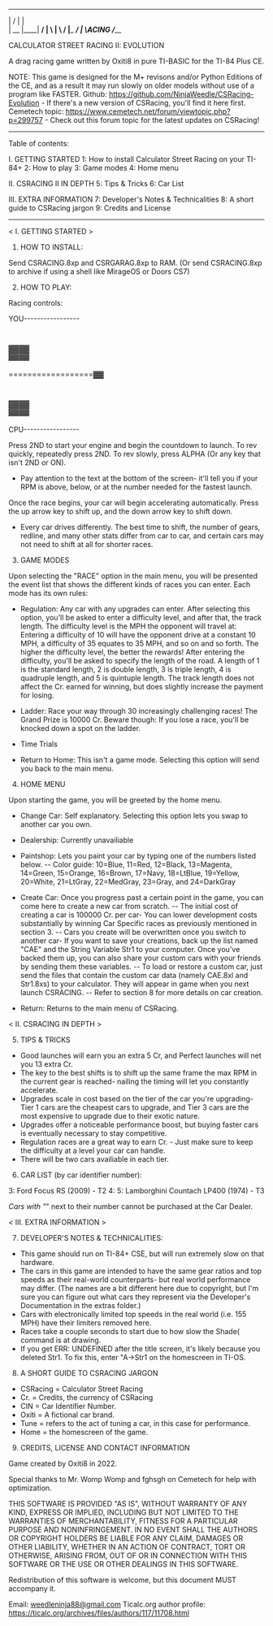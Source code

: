  _____   ___   ____         _____
|       /     |    |             \
|       \__   |____|         ____/
|          \  |    \        /
|_____  ___/  |     \ACING /_____  

CALCULATOR STREET RACING II: EVOLUTION

A drag racing game written by Oxiti8 in pure TI-BASIC for the TI-84 Plus CE.

NOTE: This game is designed for the M+ revisons and/or Python Editions of the CE, and as a result it may run slowly on older models without use of a program like FASTER.
Github: https://github.com/NinjaWeedle/CSRacing-Evolution - If there's a new version of CSRacing, you'll find it here first.
Cemetech topic: https://www.cemetech.net/forum/viewtopic.php?p=299757 - Check out this forum topic for the latest updates on CSRacing!
_________________________________________________________
Table of contents:

I. GETTING STARTED
 1: How to install Calculator Street Racing on your TI-84+
 2: How to play
 3: Game modes
 4: Home menu

II. CSRACING II IN DEPTH
 5: Tips & Tricks 
 6: Car List

III. EXTRA INFORMATION
 7: Developer's Notes & Technicalities
 8: A short guide to CSRacing jargon
 9: Credits and License
_________________________________________________________

< I. GETTING STARTED >


1. HOW TO INSTALL:

Send CSRACING.8xp and CSRGARAG.8xp to RAM. (Or send CSRACING.8xp to archive if using a shell like MirageOS or Doors CS7)


2. HOW TO PLAY:



Racing controls: 

YOU-----------------
#                 ▓▓
==================▓▓
#                 ▓▓
CPU-----------------

Press 2ND to start your engine and begin the countdown to launch. To rev quickly, repeatedly press 2ND. To rev slowly, press ALPHA (Or any key that isn't 2ND or ON). 
 - Pay attention to the text at the bottom of the screen- it'll tell you if your RPM is above, below, or at the number needed for the fastest launch.

Once the race begins, your car will begin accelerating automatically. Press the up arrow key to shift up, and the down arrow key to shift down.
 - Every car drives differently. The best time to shift, the number of gears, redline, and many other stats differ from car to car, and certain cars may not need to shift at all for shorter races.


3. GAME MODES

Upon selecting the "RACE" option in the main menu, you will be presented the event list that shows the different kinds of races you can enter.
Each mode has its own rules:
 
- Regulation: Any car with any upgrades can enter. After selecting this option, you'll be asked to enter a difficulty level, and after that, the track length.
The difficulty level is the MPH the opponent will travel at: Entering a difficulty of 10 will have the opponent drive at a constant 10 MPH, a difficulty of 35 equates to 35 MPH, and so on and so forth.
The higher the difficulty level, the better the rewards!
After entering the difficulty, you'll be asked to specify the length of the road. A length of 1 is the standard length, 2 is double length, 3 is triple length, 4 is quadruple length, and 5 is quintuple length. The track length does not affect the Cr. earned for winning, but does slightly increase the payment for losing.

- Ladder: Race your way through 30 increasingly challenging races! The Grand Prize is 10000 Cr. Beware though: If you lose a race, you'll be knocked down a spot on the ladder.

- Time Trials
   
- Return to Home: This isn't a game mode. Selecting this option will send you back to the main menu.

4. HOME MENU

Upon starting the game, you will be greeted by the home menu.



 - Change Car: Self explanatory. Selecting this option lets you swap to another car you own. 

 - Dealership: Currently unavailiable

 - Paintshop: Lets you paint your car by typing one of the numbers listed below. 
   -- Color guide: 10=Blue, 11=Red, 12=Black, 13=Magenta, 14=Green, 15=Orange, 16=Brown, 17=Navy, 18=LtBlue, 19=Yellow, 20=White, 21=LtGray, 22=MedGray, 23=Gray, and 24=DarkGray

 - Create Car: Once you progress past a certain point in the game, you can come here to create a new car from scratch. 
   -- The initial cost of creating a car is 100000 Cr. per car- You can lower development costs substantially by winning Car Specific races as previously mentioned in section 3.
   -- Cars you create will be overwritten once you switch to another car- If you want to save your creations, back up the list named "CAE" and the String Variable Str1 to your computer. Once you've backed them up, you can also share your custom cars with your friends by sending them these variables.
   -- To load or restore a custom car, just send the files that contain the custom car data (namely CAE.8xl and Str1.8xs) to your calculator. They will appear in game when you next launch CSRACING. 
   -- Refer to section 8 for more details on car creation.

 - Return: Returns to the main menu of CSRacing.

< II. CSRACING IN DEPTH >


5. TIPS & TRICKS

 - Good launches will earn you an extra 5 Cr, and Perfect launches will net you 13 extra Cr.
 - The key to the best shifts is to shift up the same frame the max RPM in the current gear is reached- nailing the timing will let you constantly accelerate.
 - Upgrades scale in cost based on the tier of the car you're upgrading- Tier 1 cars are the cheapest cars to upgrade, and Tier 3 cars are the most expensive to upgrade due to their exotic nature.
 - Upgrades offer a noticeable performance boost, but buying faster cars is eventually necessary to stay competitive.
 - Regulation races are a great way to earn Cr. - Just make sure to keep the difficulty at a level your car can handle.
 - There will be two cars availiable in each tier.



6. CAR LIST (by car identifier number):

3: Ford Focus RS (2009) - T2
4:
5: Lamborghini Countach LP400 (1974) - T3

*Cars with "*" next to their number cannot be purchased at the Car Dealer.



< III. EXTRA INFORMATION >


7. DEVELOPER'S NOTES & TECHNICALITIES:

 - This game should run on TI-84+ CSE, but will run extremely slow on that hardware.
 - The cars in this game are intended to have the same gear ratios and top speeds as their real-world counterparts- but real world performance may differ. (The names are a bit different here due to copyright, but I'm sure you can figure out what cars they represent via the Developer's Documentation in the extras folder.)
 - Cars with electronically limited top speeds in the real world (i.e. 155 MPH) have their limiters removed here.
 - Races take a couple seconds to start due to how slow the Shade( command is at drawing.
 - If you get ERR: UNDEFINED after the title screen, it's likely because you deleted Str1. To fix this, enter "A->Str1 on the homescreen in TI-OS.


8. A SHORT GUIDE TO CSRACING JARGON

 - CSRacing = Calculator Street Racing
 - Cr. = Credits, the currency of CSRacing
 - CIN = Car Identifier Number.
 - Oxiti = A fictional car brand. 
 - Tune = refers to the act of tuning a car, in this case for performance.
 - Home = the homescreen of the game.


9. CREDITS, LICENSE AND CONTACT INFORMATION

Game created by Oxiti8 in 2022.

Special thanks to Mr. Womp Womp and fghsgh on Cemetech for help with optimization.


THIS SOFTWARE IS PROVIDED "AS IS", WITHOUT WARRANTY OF ANY KIND, EXPRESS OR
IMPLIED, INCLUDING BUT NOT LIMITED TO THE WARRANTIES OF MERCHANTABILITY,
FITNESS FOR A PARTICULAR PURPOSE AND NONINFRINGEMENT. IN NO EVENT SHALL THE
AUTHORS OR COPYRIGHT HOLDERS BE LIABLE FOR ANY CLAIM, DAMAGES OR OTHER
LIABILITY, WHETHER IN AN ACTION OF CONTRACT, TORT OR OTHERWISE, ARISING FROM,
OUT OF OR IN CONNECTION WITH THIS SOFTWARE OR THE USE OR OTHER DEALINGS IN THIS
SOFTWARE.

Redistribution of this software is welcome, but this document MUST accompany it.

Email: weedleninja88@gmail.com
Ticalc.org author profile: https://ticalc.org/archives/files/authors/117/11708.html

